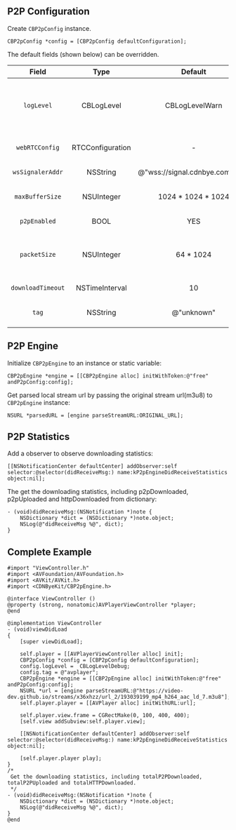 
## P2P Configuration
Create `CBP2pConfig` instance.
```
CBP2pConfig *config = [CBP2pConfig defaultConfiguration];
```

The default fields (shown below) can be overridden.

| Field | Type | Default | Description |
| :-: | :-: | :-: | :-: |
| `logLevel` | CBLogLevel | CBLogLevelWarn | Print log level(CBLogLevelNone, CBLogLevelDebug, CBLogLevelInfo, CBLogLevelWarn, CBLogLevelError).                                                                                       
| `webRTCConfig` | RTCConfiguration | - | Providing options to configure WebRTC connections.
| `wsSignalerAddr` | NSString | @"wss://signal.cdnbye.com/wss" | The address of signal server.
| `maxBufferSize` | NSUInteger | 1024 * 1024 * 1024 | The max size of binary data that can be stored in the cache for VOD.
| `p2pEnabled` | BOOL | YES | Enable or disable p2p engine.
| `packetSize` | NSUInteger | 64 * 1024 | The maximum package size sent by datachannel, 64KB should work with most of recent browsers.
| `downloadTimeout` | NSTimeInterval | 10 | TS file download timeout.
| `tag` | NSString | @"unknown" | User defined tag which is presented in console.

## P2P Engine
Initialize `CBP2pEngine` to an instance or static variable:
```
CBP2pEngine *engine = [[CBP2pEngine alloc] initWithToken:@"free" andP2pConfig:config];
```
Get parsed local stream url by passing the original stream url(m3u8) to `CBP2pEngine` instance:
```
NSURL *parsedURL = [engine parseStreamURL:ORIGINAL_URL];
```

## P2P Statistics
Add a observer to observe downloading statistics:
```
[[NSNotificationCenter defaultCenter] addObserver:self selector:@selector(didReceiveMsg:) name:kP2pEngineDidReceiveStatistics object:nil];
```
The get the downloading statistics, including p2pDownloaded, p2pUploaded and httpDownloaded from dictionary:
```
- (void)didReceiveMsg:(NSNotification *)note {
    NSDictionary *dict = (NSDictionary *)note.object;
    NSLog(@"didReceiveMsg %@", dict);
}
```

## Complete Example
```
#import "ViewController.h"
#import <AVFoundation/AVFoundation.h>
#import <AVKit/AVKit.h>
#import <CDNByeKit/CBP2pEngine.h>

@interface ViewController ()
@property (strong, nonatomic)AVPlayerViewController *player;
@end

@implementation ViewController
- (void)viewDidLoad
{
    [super viewDidLoad];
    
    self.player = [[AVPlayerViewController alloc] init];
    CBP2pConfig *config = [CBP2pConfig defaultConfiguration];
    config.logLevel =  CBLogLevelDebug;
    config.tag = @"avplayer";
    CBP2pEngine *engine = [[CBP2pEngine alloc] initWithToken:@"free" andP2pConfig:config];
    NSURL *url = [engine parseStreamURL:@"https://video-dev.github.io/streams/x36xhzz/url_2/193039199_mp4_h264_aac_ld_7.m3u8"];
    self.player.player = [[AVPlayer alloc] initWithURL:url];
    
    self.player.view.frame = CGRectMake(0, 100, 400, 400);
    [self.view addSubview:self.player.view];
    
    [[NSNotificationCenter defaultCenter] addObserver:self selector:@selector(didReceiveMsg:) name:kP2pEngineDidReceiveStatistics object:nil];
    
    [self.player.player play];
}
/*
 Get the downloading statistics, including totalP2PDownloaded, totalP2PUploaded and totalHTTPDownloaded.
 */
- (void)didReceiveMsg:(NSNotification *)note {
    NSDictionary *dict = (NSDictionary *)note.object;
    NSLog(@"didReceiveMsg %@", dict);
}
@end
```